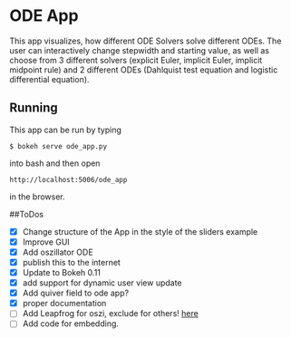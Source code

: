 # ODE App
This app visualizes, how different ODE Solvers solve different ODEs. The user can interactively change stepwidth and starting value, as well as choose from 3 different solvers (explicit Euler, implicit Euler, implicit midpoint rule) and 2 different ODEs (Dahlquist test equation and logistic differential equation).

## Running
This app can be run by typing
```
$ bokeh serve ode_app.py
```
into bash and then open
```
http://localhost:5006/ode_app
```
in the browser.

##ToDos
- [x] Change structure of the App in the style of the sliders example
- [x] Improve GUI
- [x] Add oszillator ODE
- [x] publish this to the internet
- [x] Update to Bokeh 0.11
- [x] add support for dynamic user view update
- [x] Add quiver field to ode app?
- [x] proper documentation
- [ ] Add Leapfrog for oszi, exclude for others! [here](https://de.wikipedia.org/wiki/Leapfrog-Verfahren#Darstellung_als_Mehrschrittverfahren)
- [ ] Add code for embedding.
